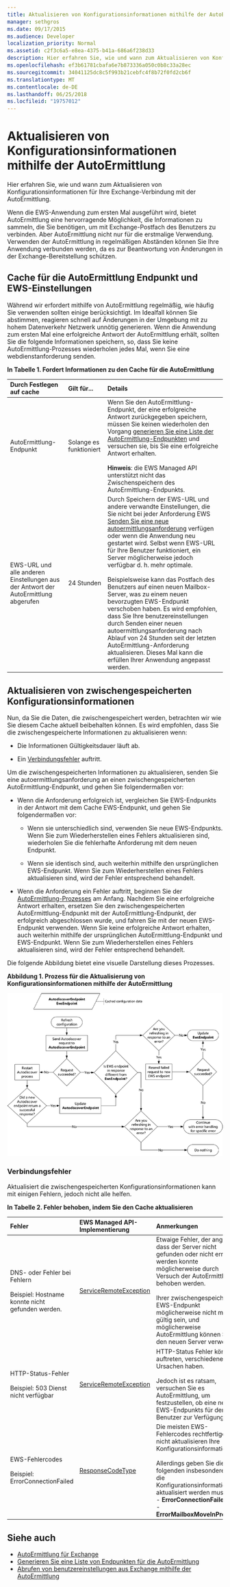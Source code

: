 ```yaml
---
title: Aktualisieren von Konfigurationsinformationen mithilfe der AutoErmittlung
manager: sethgros
ms.date: 09/17/2015
ms.audience: Developer
localization_priority: Normal
ms.assetid: c2f3c6a5-e8ea-4375-b41a-686a6f238d33
description: Hier erfahren Sie, wie und wann zum Aktualisieren von Konfigurationsinformationen für Ihre Exchange-Verbindung mit der AutoErmittlung.
ms.openlocfilehash: ef3b61781cbafa6e7b873336a050c0b8c33a28ec
ms.sourcegitcommit: 34041125dc8c5f993b21cebfc4f8b72f0fd2cb6f
ms.translationtype: MT
ms.contentlocale: de-DE
ms.lasthandoff: 06/25/2018
ms.locfileid: "19757012"
---
```

# <a name="refresh-configuration-information-by-using-autodiscover"></a>Aktualisieren von Konfigurationsinformationen mithilfe der AutoErmittlung

Hier erfahren Sie, wie und wann zum Aktualisieren von Konfigurationsinformationen für Ihre Exchange-Verbindung mit der AutoErmittlung.
  
Wenn die EWS-Anwendung zum ersten Mal ausgeführt wird, bietet AutoErmittlung eine hervorragende Möglichkeit, die Informationen zu sammeln, die Sie benötigen, um mit Exchange-Postfach des Benutzers zu verbinden. Aber AutoErmittlung nicht nur für die erstmalige Verwendung. Verwenden der AutoErmittlung in regelmäßigen Abständen können Sie Ihre Anwendung verbunden werden, da es zur Beantwortung von Änderungen in der Exchange-Bereitstellung schützen.
  
## <a name="cache-autodiscover-endpoint-and-ews-settings"></a>Cache für die AutoErmittlung Endpunkt und EWS-Einstellungen
<a name="bk_CacheSettings"> </a>

Während wir erfordert mithilfe von AutoErmittlung regelmäßig, wie häufig Sie verwenden sollten einige berücksichtigt. Im Idealfall können Sie abstimmen, reagieren schnell auf Änderungen in der Umgebung mit zu hohem Datenverkehr Netzwerk unnötig generieren. Wenn die Anwendung zum ersten Mal eine erfolgreiche Antwort der AutoErmittlung erhält, sollten Sie die folgende Informationen speichern, so, dass Sie keine AutoErmittlung-Prozesses wiederholen jedes Mal, wenn Sie eine webdienstanforderung senden.
  
**In Tabelle 1. Fordert Informationen zu den Cache für die AutoErmittlung**

|**Durch Festlegen auf cache**|**Gilt für...**|**Details**|
|:-----|:-----|:-----|
|AutoErmittlung-Endpunkt  <br/> |Solange es funktioniert  <br/> |Wenn Sie den AutoErmittlung-Endpunkt, der eine erfolgreiche Antwort zurückgegeben speichern, müssen Sie keinen wiederholen den Vorgang [generieren Sie eine Liste der AutoErmittlung-Endpunkten](how-to-generate-a-list-of-autodiscover-endpoints.md) und versuchen sie, bis Sie eine erfolgreiche Antwort erhalten.<br/><br/> **Hinweis**: die EWS Managed API unterstützt nicht das Zwischenspeichern des AutoErmittlung-Endpunkts.           |
|EWS-URL und alle anderen Einstellungen aus der Antwort der AutoErmittlung abgerufen  <br/> |24 Stunden  <br/> |Durch Speichern der EWS-URL und andere verwandte Einstellungen, die Sie nicht bei jeder Anforderung EWS [Senden Sie eine neue autoermittlungsanforderung](how-to-get-user-settings-from-exchange-by-using-autodiscover.md) verfügen oder wenn die Anwendung neu gestartet wird. Selbst wenn EWS-URL für Ihre Benutzer funktioniert, ein Server möglicherweise jedoch verfügbar d. h. mehr optimale.<br/><br/> Beispielsweise kann das Postfach des Benutzers auf einen neuen Mailbox-Server, was zu einem neuen bevorzugten EWS-Endpunkt verschoben haben. Es wird empfohlen, dass Sie Ihre benutzereinstellungen durch Senden einer neuen autoermittlungsanforderung nach Ablauf von 24 Stunden seit der letzten AutoErmittlung-Anforderung aktualisieren. Dieses Mal kann die erfüllen Ihrer Anwendung angepasst werden.  <br/> |
   
## <a name="refresh-cached-configuration-information"></a>Aktualisieren von zwischengespeicherten Konfigurationsinformationen
<a name="bk_RefreshConfig"> </a>

Nun, da Sie die Daten, die zwischengespeichert werden, betrachten wir wie Sie diesem Cache aktuell beibehalten können. Es wird empfohlen, dass Sie die zwischengespeicherte Informationen zu aktualisieren wenn:
  
- Die Informationen Gültigkeitsdauer läuft ab.
    
- Ein [Verbindungsfehler](#bk_ConnectionErrors) auftritt. 
    
Um die zwischengespeicherten Informationen zu aktualisieren, senden Sie eine autoermittlungsanforderung an einen zwischengespeicherten AutoErmittlung-Endpunkt, und gehen Sie folgendermaßen vor:
  
- Wenn die Anforderung erfolgreich ist, vergleichen Sie EWS-Endpunkts in der Antwort mit dem Cache EWS-Endpunkt, und gehen Sie folgendermaßen vor:
    
  - Wenn sie unterschiedlich sind, verwenden Sie neue EWS-Endpunkts. Wenn Sie zum Wiederherstellen eines Fehlers aktualisieren sind, wiederholen Sie die fehlerhafte Anforderung mit dem neuen Endpunkt.
    
  - Wenn sie identisch sind, auch weiterhin mithilfe den ursprünglichen EWS-Endpunkt. Wenn Sie zum Wiederherstellen eines Fehlers aktualisieren sind, wird der Fehler entsprechend behandelt.
    
- Wenn die Anforderung ein Fehler auftritt, beginnen Sie der [AutoErmittlung-Prozesses](autodiscover-for-exchange.md) am Anfang. Nachdem Sie eine erfolgreiche Antwort erhalten, ersetzen Sie den zwischengespeicherten AutoErmittlung-Endpunkt mit der AutoErmittlung-Endpunkt, der erfolgreich abgeschlossen wurde, und fahren Sie mit der neuen EWS-Endpunkt verwenden. Wenn Sie keine erfolgreiche Antwort erhalten, auch weiterhin mithilfe der ursprünglichen AutoErmittlung-Endpunkt und EWS-Endpunkt. Wenn Sie zum Wiederherstellen eines Fehlers aktualisieren sind, wird der Fehler entsprechend behandelt. 
    
Die folgende Abbildung bietet eine visuelle Darstellung dieses Prozesses.
  
**Abbildung 1. Prozess für die Aktualisierung von Konfigurationsinformationen mithilfe der AutoErmittlung**

![Schematisches Diagramm, das zeigt, wie die AutoErmittlung Konfigurationsinformationen aktualisiert.](media/Ex15_Autodiscover_Refresh_Flowchart.png)
  
### <a name="connection-related-errors"></a>Verbindungsfehler
<a name="bk_ConnectionErrors"> </a>

Aktualisiert die zwischengespeicherten Konfigurationsinformationen kann mit einigen Fehlern, jedoch nicht alle helfen. 
  
**In Tabelle 2. Fehler behoben, indem Sie den Cache aktualisieren**

|**Fehler**|**EWS Managed API-Implementierung**|**Anmerkungen**|
|:-----|:-----|:-----|
|DNS- oder Fehler bei Fehlern<br/><br/> Beispiel: Hostname konnte nicht gefunden werden.  <br/> |[ServiceRemoteException](https://msdn.microsoft.com/library/Microsoft.Exchange.WebServices.Data.ServiceRemoteException.aspx) <br/> |Etwaige Fehler, der angibt, dass der Server nicht gefunden oder nicht erreicht werden konnte möglicherweise durch Versuch der AutoErmittlung behoben werden. <br/><br/> Ihrer zwischengespeicherte EWS-Endpunkt möglicherweise nicht mehr gültig sein, und möglicherweise AutoErmittlung können Sie auf den neuen Server verweisen.  <br/> |
|HTTP-Status-Fehler<br/><br/> Beispiel: 503 Dienst nicht verfügbar  <br/> |[ServiceRemoteException](https://msdn.microsoft.com/library/Microsoft.Exchange.WebServices.Data.ServiceRemoteException.aspx) <br/> |HTTP-Status Fehler können auftreten, verschiedene Ursachen haben.<br/><br/> Jedoch ist es ratsam, versuchen Sie es AutoErmittlung, um festzustellen, ob eine neue EWS-Endpunkts für den Benutzer zur Verfügung steht.  <br/> |
|EWS-Fehlercodes <br/><br/> Beispiel: ErrorConnectionFailed <br/> |[ResponseCodeType](https://msdn.microsoft.com/library/Microsoft.Exchange.WebServices.Data.ResponseCodeType.aspx) <br/> | Die meisten EWS-Fehlercodes rechtfertigen nicht aktualisieren Ihre Konfigurationsinformationen.<br/><br/> Allerdings geben Sie die folgenden insbesondere, dass die Konfigurationsinformationen aktualisiert werden muss:<br/>- **ErrorConnectionFailed** <br/>- **ErrorMailboxMoveInProgress** <br/> |
   
## <a name="see-also"></a>Siehe auch

- [AutoErmittlung für Exchange](autodiscover-for-exchange.md)  
- [Generieren Sie eine Liste von Endpunkten für die AutoErmittlung](how-to-generate-a-list-of-autodiscover-endpoints.md)   
- [Abrufen von benutzereinstellungen aus Exchange mithilfe der AutoErmittlung](how-to-get-user-settings-from-exchange-by-using-autodiscover.md)
    


